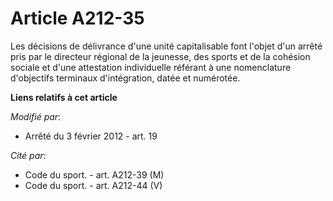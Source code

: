 # Article A212-35

Les  décisions de délivrance d'une unité capitalisable font l'objet d'un  arrêté pris par le directeur régional de la
jeunesse, des sports et de  la cohésion sociale et d'une attestation individuelle référant à une  nomenclature d'objectifs
terminaux d'intégration, datée et numérotée.

**Liens relatifs à cet article**

_Modifié par_:

  - Arrêté du 3 février 2012 - art. 19

_Cité par_:

  - Code du sport. - art. A212-39 (M)
  - Code du sport. - art. A212-44 (V)
